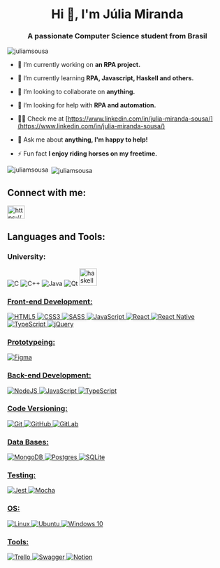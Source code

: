<h1 align="center">Hi 👋, I'm Júlia Miranda</h1>
<h3 align="center">A passionate Computer Science student from Brasil</h3>

<p align="left"> <img src="https://komarev.com/ghpvc/?username=juliamsousa&label=Profile%20views&color=0e75b6&style=flat" alt="juliamsousa" /> </p>

- 🔭 I’m currently working on **an RPA project.**

- 🌱 I’m currently learning **RPA, Javascript, Haskell and others.**

- 👯 I’m looking to collaborate on **anything.**

- 🤝 I’m looking for help with **RPA and automation.**

- 👨‍💻 Check me at [https://www.linkedin.com/in/julia-miranda-sousa/](https://www.linkedin.com/in/julia-miranda-sousa/)

- 💬 Ask me about **anything, I'm happy to help!**

- ⚡ Fun fact **I enjoy riding horses on my freetime.**



<p><img align="left" src="https://github-readme-stats.vercel.app/api/top-langs?username=juliamsousa&show_icons=true&locale=en&layout=compact" alt="juliamsousa" /></p>
 <p>&nbsp;<img align="center" src="https://github-readme-stats.vercel.app/api?username=juliamsousa&show_icons=true&locale=en" alt="juliamsousa" /></p>



<h2 align="left">Connect with me:</h2>
<p align="left">
<a href="https://www.linkedin.com/in/julia-miranda-sousa/" target="blank"><img align="center" src="https://raw.githubusercontent.com/rahuldkjain/github-profile-readme-generator/master/src/images/icons/Social/linked-in-alt.svg" alt="https://www.linkedin.com/in/julia-miranda-sousa/" height="30" width="40" /></a>
</p>


<h2 align="left">Languages and Tools:</h2>

<h3 align="left">University:</h3>

  ![C](https://img.shields.io/badge/c-%2300599C.svg?style=for-the-badge&logo=c&logoColor=white) ![C++](https://img.shields.io/badge/c++-%2300599C.svg?style=for-the-badge&logo=c%2B%2B&logoColor=white) ![Java](https://img.shields.io/badge/java-%23ED8B00.svg?style=for-the-badge&logo=java&logoColor=white) ![Qt](https://img.shields.io/badge/Qt-%23217346.svg?style=for-the-badge&logo=Qt&logoColor=white)  <img src="https://upload.wikimedia.org/wikipedia/commons/1/1c/Haskell-Logo.svg" alt="haskell" width="40" height="40"/> </a> <a href="https://www.w3.org/html/" target="_blank">
  
  
<h3 align="left">Front-end Development:</h3>

  ![HTML5](https://img.shields.io/badge/html5-%23E34F26.svg?style=for-the-badge&logo=html5&logoColor=white) ![CSS3](https://img.shields.io/badge/css3-%231572B6.svg?style=for-the-badge&logo=css3&logoColor=white) ![SASS](https://img.shields.io/badge/SASS-hotpink.svg?style=for-the-badge&logo=SASS&logoColor=white) ![JavaScript](https://img.shields.io/badge/javascript-%23323330.svg?style=for-the-badge&logo=javascript&logoColor=%23F7DF1E) ![React](https://img.shields.io/badge/react-%2320232a.svg?style=for-the-badge&logo=react&logoColor=%2361DAFB) ![React Native](https://img.shields.io/badge/react_native-%2320232a.svg?style=for-the-badge&logo=react&logoColor=%2361DAFB) ![TypeScript](https://img.shields.io/badge/typescript-%23007ACC.svg?style=for-the-badge&logo=typescript&logoColor=white) ![jQuery](https://img.shields.io/badge/jquery-%230769AD.svg?style=for-the-badge&logo=jquery&logoColor=white)
  
 
<h3 align="left">Prototypeing:</h3>
  
  ![Figma](https://img.shields.io/badge/figma-%23F24E1E.svg?style=for-the-badge&logo=figma&logoColor=white)
  
  
<h3 align="left">Back-end Development:</h3>
  
  ![NodeJS](https://img.shields.io/badge/node.js-6DA55F?style=for-the-badge&logo=node.js&logoColor=white) ![JavaScript](https://img.shields.io/badge/javascript-%23323330.svg?style=for-the-badge&logo=javascript&logoColor=%23F7DF1E) ![TypeScript](https://img.shields.io/badge/typescript-%23007ACC.svg?style=for-the-badge&logo=typescript&logoColor=white)
  
<h3 align="left">Code Versioning:</h3>
  
  ![Git](https://img.shields.io/badge/git-%23F05033.svg?style=for-the-badge&logo=git&logoColor=white) ![GitHub](https://img.shields.io/badge/github-%23121011.svg?style=for-the-badge&logo=github&logoColor=white) ![GitLab](https://img.shields.io/badge/gitlab-%23181717.svg?style=for-the-badge&logo=gitlab&logoColor=white)
  

<h3 align="left">Data Bases:</h3>
  
  ![MongoDB](https://img.shields.io/badge/MongoDB-%234ea94b.svg?style=for-the-badge&logo=mongodb&logoColor=white) ![Postgres](https://img.shields.io/badge/postgres-%23316192.svg?style=for-the-badge&logo=postgresql&logoColor=white) ![SQLite](https://img.shields.io/badge/sqlite-%2307405e.svg?style=for-the-badge&logo=sqlite&logoColor=white)
  
  
<h3 align="left">Testing:</h3>
  
  ![Jest](https://img.shields.io/badge/-jest-%23C21325?style=for-the-badge&logo=jest&logoColor=white) ![Mocha](https://img.shields.io/badge/-mocha-%238D6748?style=for-the-badge&logo=mocha&logoColor=white)
  

<h3 align="left">OS:</h3>
  
  ![Linux](https://img.shields.io/badge/Linux-FCC624?style=for-the-badge&logo=linux&logoColor=black) ![Ubuntu](https://img.shields.io/badge/Ubuntu-E95420?style=for-the-badge&logo=ubuntu&logoColor=white) ![Windows 10](https://img.shields.io/badge/Windows-0078D6?style=for-the-badge&logo=windows&logoColor=white)
  
  
 <h3 align="left">Tools:</h3>
  
  ![Trello](https://img.shields.io/badge/Trello-%23026AA7.svg?style=for-the-badge&logo=Trello&logoColor=white) ![Swagger](https://img.shields.io/badge/-Swagger-%23Clojure?style=for-the-badge&logo=swagger&logoColor=white) ![Notion](https://img.shields.io/badge/Notion-%23000000.svg?style=for-the-badge&logo=notion&logoColor=white)
  
